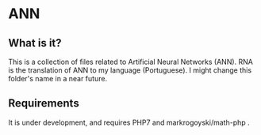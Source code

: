 # ANN

## What is it?

This is a collection of files related to Artificial Neural Networks (ANN). RNA is the translation of ANN to my language (Portuguese).
I might change this folder's name in a near future.

## Requirements
It is under development, and requires PHP7 and markrogoyski/math-php .